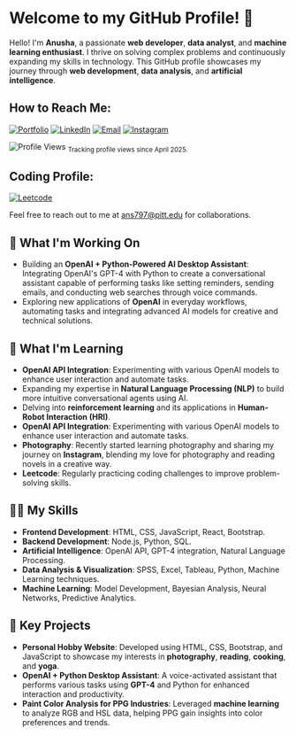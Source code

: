 
# Welcome to my GitHub Profile! 👋

Hello! I'm **Anusha**, a passionate **web developer**, **data analyst**, and **machine learning enthusiast**. I thrive on solving complex problems and continuously expanding my skills in technology. This GitHub profile showcases my journey through **web development**, **data analysis**, and **artificial intelligence**.
## How to Reach Me:
[![Portfolio](https://img.shields.io/badge/Portfolio-3a5a40?style=for-the-badge&logo=github&logoColor=white)](https://anushashivakumar.github.io/Portfolio/)
[![LinkedIn](https://img.shields.io/badge/LinkedIn-0A66C2?style=for-the-badge&logo=linkedin&logoColor=white)](https://www.linkedin.com/in/anusha-shivakumar/)
[![Email](https://img.shields.io/badge/Email-D14836?style=for-the-badge&logo=gmail&logoColor=white)](mailto:ans797@pitt.edu)
[![Instagram](https://img.shields.io/badge/Instagram-E4405F?style=for-the-badge&logo=instagram&logoColor=white)](https://www.instagram.com/ihopethebookiscaptivating/)

  <img src="https://komarev.com/ghpvc/?username=AnushaShivakumar&label=Profile%20views&color=0e75b6&style=flat" alt="Profile Views" />
  <sub>Tracking profile views since April 2025.</sub>




## Coding Profile:

[![Leetcode](https://img.shields.io/badge/LeetCode-FFA116?style=for-the-badge&logo=leetcode&logoColor=black)](https://leetcode.com/u/Anusha_Shivakumar/)

Feel free to reach out to me at [ans797@pitt.edu](mailto:ans797@pitt.edu) for collaborations.


## 🔭 What I'm Working On
- Building an **OpenAI + Python-Powered AI Desktop Assistant**: Integrating OpenAI's GPT-4 with Python to create a conversational assistant capable of performing tasks like setting reminders, sending emails, and conducting web searches through voice commands.
- Exploring new applications of **OpenAI** in everyday workflows, automating tasks and integrating advanced AI models for creative and technical solutions.

## 🌱 What I'm Learning
- **OpenAI API Integration**: Experimenting with various OpenAI models to enhance user interaction and automate tasks.
- Expanding my expertise in **Natural Language Processing (NLP)** to build more intuitive conversational agents using AI.
- Delving into **reinforcement learning** and its applications in **Human-Robot Interaction (HRI)**.
- **OpenAI API Integration**: Experimenting with various OpenAI models to enhance user interaction and automate tasks.
- **Photography**: Recently started learning photography and sharing my journey on **Instagram**, blending my love for photography and reading novels in a creative way.
- **Leetcode**: Regularly practicing coding challenges to improve problem-solving skills.

## 👩‍💻 My Skills
- **Frontend Development**: HTML, CSS, JavaScript, React, Bootstrap.
- **Backend Development**: Node.js, Python, SQL.
- **Artificial Intelligence**: OpenAI API, GPT-4 integration, Natural Language Processing.
- **Data Analysis & Visualization**: SPSS, Excel, Tableau, Python, Machine Learning techniques.
- **Machine Learning**: Model Development, Bayesian Analysis, Neural Networks, Predictive Analytics.

## 🎯 Key Projects
- **Personal Hobby Website**: Developed using HTML, CSS, Bootstrap, and JavaScript to showcase my interests in **photography**, **reading**, **cooking**, and **yoga**.
- **OpenAI + Python Desktop Assistant**: A voice-activated assistant that performs various tasks using **GPT-4** and Python for enhanced interaction and productivity.
- **Paint Color Analysis for PPG Industries**: Leveraged **machine learning** to analyze RGB and HSL data, helping PPG gain insights into color preferences and trends.
